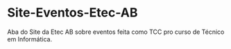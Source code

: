 # Site-Eventos-Etec-AB
Aba do Site da Etec AB sobre eventos feita como TCC pro curso de Técnico em Informática.
